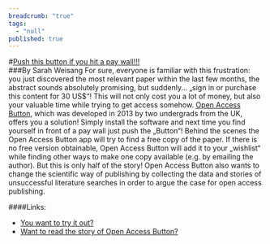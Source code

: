 ```yaml
---
breadcrumb: "true"
tags: 
  - "null"
published: true
---
```




#[Push this button if you hit a pay wall!!!](https://www.openaccessbutton.org)  
###By Sarah Weisang
For sure, everyone is familiar with this frustration: you just discovered the most relevant paper within the last few months, the abstract sounds absolutely promising, but suddenly... „sign in or purchase this content for 30 US$“! This will not only cost you a lot of money, but also your valuable time while trying to get access somehow.
[Open Access Button](https://www.openaccessbutton.org), which was developed in 2013 by two undergrads from the UK, offers you a solution! Simply install the software and next time you find yourself in front of a pay wall just push the „Button“! Behind the scenes the Open Access Button app will try to find a free copy of the paper. If there is no free version obtainable, Open Access Button will add it to your „wishlist“ while finding other ways to make one copy available (e.g. by emailing the author). 
But this is only half of the story! Open Access Button also wants to change the scientific way of publishing by collecting the data and stories of unsuccessful literature searches in order to argue the case for open access publishing. 

####Links: 
- [You want to try it out?](https://www.openaccessbutton.org)
- [Want to read the story of Open Access Button?](http://blogs.plos.org/thestudentblog/2015/05/22/support-open-access-publishing-with-the-click-of-a-button/)
